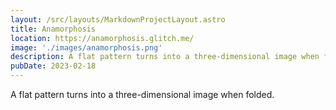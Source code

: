 ```yaml
---
layout: /src/layouts/MarkdownProjectLayout.astro
title: Anamorphosis
location: https://anamorphosis.glitch.me/
image: './images/anamorphosis.png'
description: A flat pattern turns into a three-dimensional image when folded.
pubDate: 2023-02-18
---
```

A flat pattern turns into a three-dimensional image when folded.